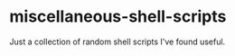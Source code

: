miscellaneous-shell-scripts
===========================

Just a collection of random shell scripts I've found useful. 

